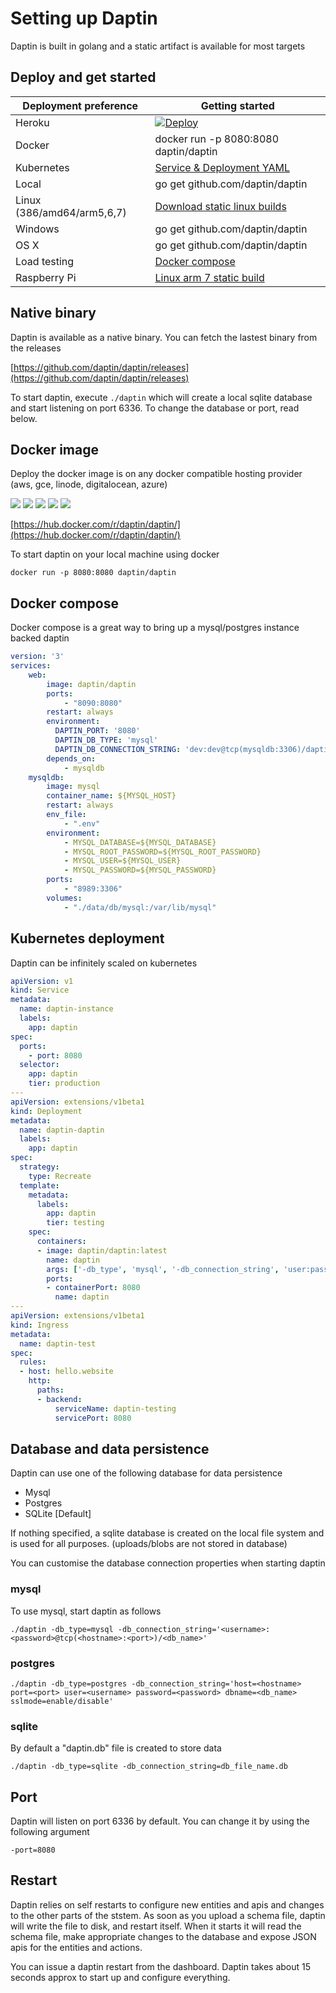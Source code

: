 # Setting up Daptin

Daptin is built in golang and a static artifact is available for most targets

## Deploy and get started

| Deployment preference      | Getting started                                                                                                               |
| -------------------------- | ----------------------------------------------------------------------------------------------------------------------------- |
| Heroku                     | [![Deploy](https://www.herokucdn.com/deploy/button.svg)](https://heroku.com/deploy?template=https://github.com/daptin/daptin) |
| Docker                     | docker run -p 8080:8080 daptin/daptin                                                                                         |
| Kubernetes                 | [Service & Deployment YAML](#kubernetes)                                                                                      |
| Local                      | go get github.com/daptin/daptin                                                                                               |
| Linux (386/amd64/arm5,6,7) | [Download static linux builds](https://github.com/daptin/daptin/releases)                                                     |
| Windows                    | go get github.com/daptin/daptin                                                                                               |
| OS X                       | go get github.com/daptin/daptin                                                                                               |
| Load testing               | [Docker compose](#docker-compose)                                                                                             |
| Raspberry Pi               | [Linux arm 7 static build](https://github.com/daptin/daptin/releases)                                                         |

## Native binary

Daptin is available as a native binary. You can fetch the lastest binary from the releases

[https://github.com/daptin/daptin/releases](https://github.com/daptin/daptin/releases)

To start daptin, execute ```./daptin``` which will create a local sqlite database and start listening on port 6336. To change the database or port, read below.

## Docker image

Deploy the docker image is on any docker compatible hosting provider (aws, gce, linode, digitalocean, azure)

<img class="cloud-provider" src="images/aws.png">
<img class="cloud-provider" src="images/digitalocean.jpg">
<img class="cloud-provider" src="images/gce.png">
<img class="cloud-provider" src="images/linode.jpg">
<img class="cloud-provider" src="images/azure.jpg">

[https://hub.docker.com/r/daptin/daptin/](https://hub.docker.com/r/daptin/daptin/)

To start daptin on your local machine using docker

```docker run -p 8080:8080 daptin/daptin```

## Docker compose

Docker compose is a great way to bring up a mysql/postgres instance backed daptin

```yaml
version: '3'
services:
    web:
        image: daptin/daptin
        ports:
            - "8090:8080"
        restart: always
        environment:
          DAPTIN_PORT: '8080'
          DAPTIN_DB_TYPE: 'mysql'
          DAPTIN_DB_CONNECTION_STRING: 'dev:dev@tcp(mysqldb:3306)/daptin'
        depends_on:
            - mysqldb
    mysqldb:
        image: mysql
        container_name: ${MYSQL_HOST}
        restart: always
        env_file:
            - ".env"
        environment:
            - MYSQL_DATABASE=${MYSQL_DATABASE}
            - MYSQL_ROOT_PASSWORD=${MYSQL_ROOT_PASSWORD}
            - MYSQL_USER=${MYSQL_USER}
            - MYSQL_PASSWORD=${MYSQL_PASSWORD}
        ports:
            - "8989:3306"
        volumes:
            - "./data/db/mysql:/var/lib/mysql"
```


## Kubernetes deployment

Daptin can be infinitely scaled on kubernetes

```yaml
apiVersion: v1
kind: Service
metadata:
  name: daptin-instance
  labels:
    app: daptin
spec:
  ports:
    - port: 8080
  selector:
    app: daptin
    tier: production
---
apiVersion: extensions/v1beta1
kind: Deployment
metadata:
  name: daptin-daptin
  labels:
    app: daptin
spec:
  strategy:
    type: Recreate
  template:
    metadata:
      labels:
        app: daptin
        tier: testing
    spec:
      containers:
      - image: daptin/daptin:latest
        name: daptin
        args: ['-db_type', 'mysql', '-db_connection_string', 'user:password@tcp(<mysql_service>:3306)/daptin']
        ports:
        - containerPort: 8080
          name: daptin
---
apiVersion: extensions/v1beta1
kind: Ingress
metadata:
  name: daptin-test
spec:
  rules:
  - host: hello.website
    http:
      paths:
      - backend:
          serviceName: daptin-testing
          servicePort: 8080
```

## Database and data persistence

Daptin can use one of the following database for data persistence

- Mysql
- Postgres
- SQLite [Default]

If nothing specified, a sqlite database is created on the local file system and is used for all purposes. (uploads/blobs are not stored in database)

You can customise the database connection properties when starting daptin

### mysql

To use mysql, start daptin as follows

```./daptin -db_type=mysql -db_connection_string='<username>:<password>@tcp(<hostname>:<port>)/<db_name>'```

### postgres

```./daptin -db_type=postgres -db_connection_string='host=<hostname> port=<port> user=<username> password=<password> dbname=<db_name> sslmode=enable/disable'```

### sqlite

By default a "daptin.db" file is created to store data

```./daptin -db_type=sqlite -db_connection_string=db_file_name.db```

## Port

Daptin will listen on port 6336 by default. You can change it by using the following argument

```-port=8080```

## Restart

Daptin relies on self restarts to configure new entities and apis and changes to the other parts of the ststem. As soon as you upload a schema file, daptin will write the file to disk, and restart itself. When it starts it will read the schema file, make appropriate changes to the database and expose JSON apis for the entities and actions.

You can issue a daptin restart from the dashboard. Daptin takes about 15 seconds approx to start up and configure everything.
